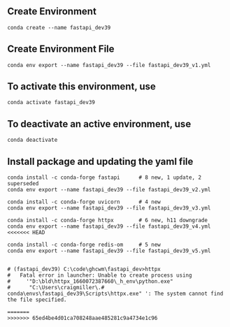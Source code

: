 ## Create Environment

```shell
conda create --name fastapi_dev39
```

## Create Environment File

```shell
conda env export --name fastapi_dev39 --file fastapi_dev39_v1.yml
```

## To activate this environment, use

```shell
conda activate fastapi_dev39
```

## To deactivate an active environment, use

```shell
conda deactivate
```

## Install package and updating the yaml file

```shell
conda install -c conda-forge fastapi      # 8 new, 1 update, 2 superseded
conda env export --name fastapi_dev39 --file fastapi_dev39_v2.yml

conda install -c conda-forge uvicorn      # 4 new
conda env export --name fastapi_dev39 --file fastapi_dev39_v3.yml

conda install -c conda-forge httpx        # 6 new, h11 downgrade
conda env export --name fastapi_dev39 --file fastapi_dev39_v4.yml
<<<<<<< HEAD

conda install -c conda-forge redis-om     # 5 new
conda env export --name fastapi_dev39 --file fastapi_dev39_v5.yml


# (fastapi_dev39) C:\code\ghcwm\fastapi_dev>httpx
#   Fatal error in launcher: Unable to create process using 
#     '"D:\bld\httpx_1660072387660\_h_env\python.exe"  
#      "C:\Users\craigmiller\.# conda\envs\fastapi_dev39\Scripts\httpx.exe" ': The system cannot find the file specified.

=======
>>>>>>> 65ed4be4d01ca708248aae485281c9a4734e1c96
```
